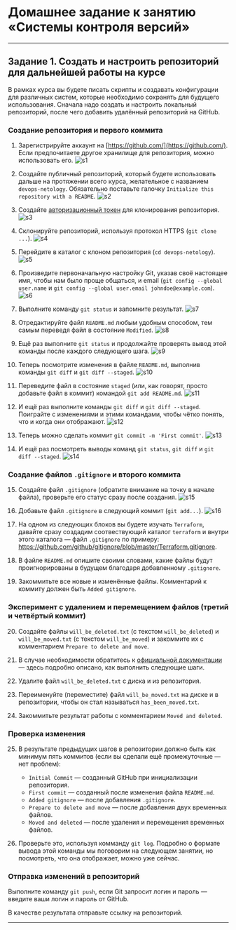 # Домашнее задание к занятию «Системы контроля версий»
     
------

## Задание 1. Создать и настроить репозиторий для дальнейшей работы на курсе

В рамках курса вы будете писать скрипты и создавать конфигурации для различных систем, которые необходимо сохранять для будущего использования. 
Сначала надо создать и настроить локальный репозиторий, после чего добавить удалённый репозиторий на GitHub.

### Создание репозитория и первого коммита

1. Зарегистрируйте аккаунт на [https://github.com/](https://github.com/). Если предпочитаете другое хранилище для репозитория, можно использовать его.
![s1](https://github.com/svpuzin/HomeWorkNetology/blob/main/Системы%20управления%20версиями/Системы%20контроля%20версий/img/Снимок%20экрана%202024-04-02%20в%2023.25.52.png)

2. Создайте публичный репозиторий, который будете использовать дальше на протяжении всего курса, желательное с названием `devops-netology`.
   Обязательно поставьте галочку `Initialize this repository with a README`. 
![s2](https://github.com/svpuzin/HomeWorkNetology/blob/main/Системы%20управления%20версиями/Системы%20контроля%20версий/img/Снимок%20экрана%202024-04-02%20в%2023.32.51.png)

3. Создайте [авторизационный токен](https://docs.github.com/en/authentication/keeping-your-account-and-data-secure/creating-a-personal-access-token) для клонирования репозитория.
![s3](https://github.com/svpuzin/HomeWorkNetology/blob/main/Системы%20управления%20версиями/Системы%20контроля%20версий/img/Снимок%20экрана%202024-04-02%20в%2023.36.34.png)

4. Склонируйте репозиторий, используя протокол HTTPS (`git clone ...`).
![s4](https://github.com/svpuzin/HomeWorkNetology/blob/main/Системы%20управления%20версиями/Системы%20контроля%20версий/img/Снимок%20экрана%202024-04-02%20в%2023.45.44.png)

5. Перейдите в каталог с клоном репозитория (`cd devops-netology`).
![s5](https://github.com/svpuzin/HomeWorkNetology/blob/main/Системы%20управления%20версиями/Системы%20контроля%20версий/img/Снимок%20экрана%202024-04-02%20в%2023.49.56.png)

6. Произведите первоначальную настройку Git, указав своё настоящее имя, чтобы нам было проще общаться, и email (`git config --global user.name` и `git config --global user.email johndoe@example.com`). 
![s6](https://github.com/svpuzin/HomeWorkNetology/blob/main/Системы%20управления%20версиями/Системы%20контроля%20версий/img/Снимок%20экрана%202024-04-02%20в%2023.56.08.png)

7. Выполните команду `git status` и запомните результат.
![s7](https://github.com/svpuzin/HomeWorkNetology/blob/main/Системы%20управления%20версиями/Системы%20контроля%20версий/img/Снимок%20экрана%202024-04-02%20в%2023.59.08.png)

8. Отредактируйте файл `README.md` любым удобным способом, тем самым переведя файл в состояние `Modified`.
![s8](https://github.com/svpuzin/HomeWorkNetology/blob/main/Системы%20управления%20версиями/Системы%20контроля%20версий/img/Снимок%20экрана%202024-04-03%20в%2013.19.09.png)

9. Ещё раз выполните `git status` и продолжайте проверять вывод этой команды после каждого следующего шага. 
![s9](https://github.com/svpuzin/HomeWorkNetology/blob/main/Системы%20управления%20версиями/Системы%20контроля%20версий/img/Снимок%20экрана%202024-04-03%20в%2013.21.37.png)

10. Теперь посмотрите изменения в файле `README.md`, выполнив команды `git diff` и `git diff --staged`.
![s10](https://github.com/svpuzin/HomeWorkNetology/blob/main/Системы%20управления%20версиями/Системы%20контроля%20версий/img/Снимок%20экрана%202024-04-03%20в%2013.30.08.png)

11. Переведите файл в состояние `staged` (или, как говорят, просто добавьте файл в коммит) командой `git add README.md`.
![s11](https://github.com/svpuzin/HomeWorkNetology/blob/main/Системы%20управления%20версиями/Системы%20контроля%20версий/img/Снимок%20экрана%202024-04-03%20в%2017.44.30.png)

12. И ещё раз выполните команды `git diff` и `git diff --staged`. Поиграйте с изменениями и этими командами, чтобы чётко понять, что и когда они отображают. 
![s12](https://github.com/svpuzin/HomeWorkNetology/blob/main/Системы%20управления%20версиями/Системы%20контроля%20версий/img/Снимок%20экрана%202024-04-03%20в%2017.48.04.png)

13. Теперь можно сделать коммит `git commit -m 'First commit'`.
![s13](https://github.com/svpuzin/HomeWorkNetology/blob/main/Системы%20управления%20версиями/Системы%20контроля%20версий/img/Снимок%20экрана%202024-04-03%20в%2017.51.05.png)

14. И ещё раз посмотреть выводы команд `git status`, `git diff` и `git diff --staged`.
![s14](https://github.com/svpuzin/HomeWorkNetology/blob/main/Системы%20управления%20версиями/Системы%20контроля%20версий/img/Снимок%20экрана%202024-04-03%20в%2022.41.31.png)


### Создание файлов `.gitignore` и второго коммита

15. Создайте файл `.gitignore` (обратите внимание на точку в начале файла), проверьте его статус сразу после создания. 
![s15](https://github.com/svpuzin/HomeWorkNetology/blob/main/Системы%20управления%20версиями/Системы%20контроля%20версий/img/Снимок%20экрана%202024-04-10%20в%2021.01.18.png)

16. Добавьте файл `.gitignore` в следующий коммит (`git add...`).
![s16](https://github.com/svpuzin/HomeWorkNetology/blob/main/Системы%20управления%20версиями/Системы%20контроля%20версий/img/Снимок%20экрана%202024-04-10%20в%2021.07.25.png)

17. На одном из следующих блоков вы будете изучать `Terraform`, давайте сразу создадим соотвествующий каталог `terraform` и внутри этого каталога — файл `.gitignore` по примеру: https://github.com/github/gitignore/blob/master/Terraform.gitignore.  


18. В файле `README.md` опишите своими словами, какие файлы будут проигнорированы в будущем благодаря добавленному `.gitignore`.


19. Закоммитьте все новые и изменённые файлы. Комментарий к коммиту должен быть `Added gitignore`.

### Эксперимент с удалением и перемещением файлов (третий и четвёртый коммит)

20. Создайте файлы `will_be_deleted.txt` (с текстом `will_be_deleted`) и `will_be_moved.txt` (с текстом `will_be_moved`) и закоммите их с комментарием `Prepare to delete and move`.


21. В случае необходимости обратитесь к [официальной документации](https://git-scm.com/book/ru/v2/Основы-Git-Запись-изменений-в-репозиторий) — здесь подробно описано, как выполнить следующие шаги. 


22. Удалите файл `will_be_deleted.txt` с диска и из репозитория. 


23. Переименуйте (переместите) файл `will_be_moved.txt` на диске и в репозитории, чтобы он стал называться `has_been_moved.txt`.


24. Закоммитьте результат работы с комментарием `Moved and deleted`.

### Проверка изменения

25. В результате предыдущих шагов в репозитории должно быть как минимум пять коммитов (если вы сделали ещё промежуточные — нет проблем):
    * `Initial Commit` — созданный GitHub при инициализации репозитория. 
    * `First commit` — созданный после изменения файла `README.md`.
    * `Added gitignore` — после добавления `.gitignore`.
    * `Prepare to delete and move` — после добавления двух временных файлов.
    * `Moved and deleted` — после удаления и перемещения временных файлов. 


26. Проверьте это, используя комманду `git log`. Подробно о формате вывода этой команды мы поговорим на следующем занятии, но посмотреть, что она отображает, можно уже сейчас.

### Отправка изменений в репозиторий

Выполните команду `git push`, если Git запросит логин и пароль — введите ваши логин и пароль от GitHub. 

В качестве результата отправьте ссылку на репозиторий. 

----
